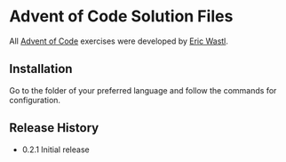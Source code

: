 Advent of Code Solution Files
=========

All [Advent of Code](http://adventofcode.com/) exercises were developed by [Eric Wastl](http://was.tl/).

## Installation

  Go to the folder of your preferred language and follow the commands for configuration.

## Release History

* 0.2.1 Initial release